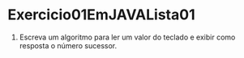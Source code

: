 # Exercicio01EmJAVALista01
1) Escreva um algoritmo para ler um valor do teclado e exibir como resposta o número sucessor. 
